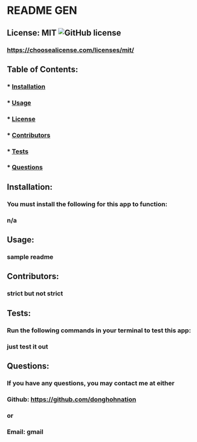 
  # README GEN

  ## License: MIT  ![GitHub license](https://img.shields.io/github/license/Naereen/StrapDown.js.svg)
  ### https://choosealicense.com/licenses/mit/

  ## Table of Contents:
  ###  * [Installation](#installation)
  ###  * [Usage](#usage)
  ###  * [License](#license)
  ###  * [Contributors](#contributors)
  ###  * [Tests](#tests)
  ###  * [Questions](#questions)

  ## Installation:
  ### You must install the following for this app to function:
  ### n/a

  ## Usage:
  ### sample readme

  ## Contributors:
  ### strict but not strict

  ## Tests:
  ### Run the following commands in your terminal to test this app:
  ### just test it out

  ## Questions:
  ### If you have any questions, you may contact me at either
  ### Github: https://github.com/donghohnation
  ### or
  ### Email: gmail
